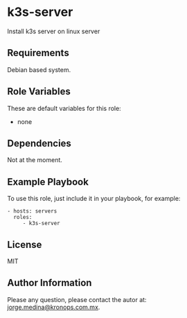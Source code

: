 k3s-server
================

Install k3s server on linux server

Requirements
------------

Debian based system.

Role Variables
--------------

These are default variables for this role:

* none

Dependencies
------------

Not at the moment.

Example Playbook
----------------

To use this role, just include it in your playbook, for example:

    - hosts: servers
      roles:
         - k3s-server

License
-------

MIT

Author Information
------------------

Please any question, please contact the autor at: jorge.medina@kronops.com.mx.
